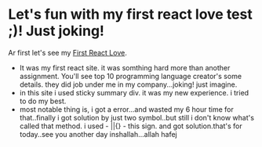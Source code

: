 # Let's fun with my first react love test ;)! Just joking!

Ar first let's see my [First React Love](https://programming-pathshala-react-site.netlify.app/).

* It was my first react site. it was somthing hard more than another assignment. You'll see top 10 programming language creator's some details. they did job under me in my company...joking! just imagine.
* in this site i used sticky summary div. it was my new experience. i tried to do my best.
* most notable thing is, i got a error...and wasted my 6 hour time for that..finally i got solution by just two symbol..but still i don't know what's called that method. i used -  ||{}  - this sign. and got solution.that's for today..see you another day inshallah...allah hafej